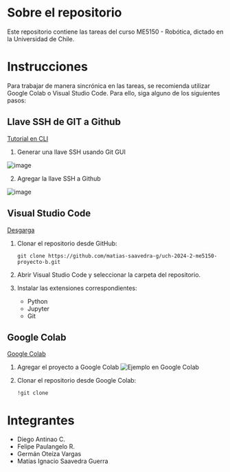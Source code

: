 # Sobre el repositorio

Este repositorio contiene las tareas del curso ME5150 - Robótica, dictado en la Universidad de Chile.

# Instrucciones

Para trabajar de manera sincrónica en las tareas, se recomienda utilizar Google Colab o Visual Studio Code. Para ello, siga alguno de los siguientes pasos:

## Llave SSH de GIT a Github

[Tutorial en CLI](https://decodementor.medium.com/connect-git-to-github-using-ssh-68ab338f4523)

1. Generar una llave SSH usando Git GUI

![image](https://github.com/user-attachments/assets/5d338e52-85af-41ae-8681-196fc5520268)

2. Agregar la llave SSH a Github

![image](https://github.com/user-attachments/assets/7faa5f58-6379-418f-9e44-912b10dc780b)

## Visual Studio Code

[Desgarga](https://code.visualstudio.com/)

1. Clonar el repositorio desde GitHub:
   ```
   git clone https://github.com/matias-saavedra-g/uch-2024-2-me5150-proyecto-b.git
   ```

2. Abrir Visual Studio Code y seleccionar la carpeta del repositorio.

3. Instalar las extensiones correspondientes:
   - Python
   - Jupyter
   - Git

## Google Colab

[Google Colab](https://colab.research.google.com/)

1. Agregar el proyecto a Google Colab
![Ejemplo en Google Colab](https://github.com/user-attachments/assets/f7f7fa6a-6b44-43ec-9634-571f8d9d4269)


1. Clonar el repositorio desde Google Colab:
   ```
   !git clone
   ```

# Integrantes

- Diego Antinao C.
- Felipe Paulangelo R.
- Germán Oteíza Vargas
- Matías Ignacio Saavedra Guerra
